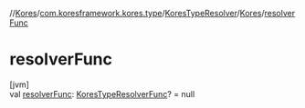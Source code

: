 //[Kores](../../../../index.md)/[com.koresframework.kores.type](../../index.md)/[KoresTypeResolver](../index.md)/[Kores](index.md)/[resolverFunc](resolver-func.md)

# resolverFunc

[jvm]\
val [resolverFunc](resolver-func.md): [KoresTypeResolverFunc](../../../com.koresframework.kores.util/-kores-type-resolver-func/index.md)? = null

